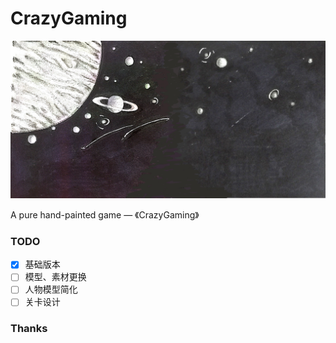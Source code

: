 # CrazyGaming

![](img/background.png)

A pure hand-painted game — 《CrazyGaming》

### TODO

- [x] 基础版本
- [ ] 模型、素材更换
- [ ] 人物模型简化
- [ ] 关卡设计

### Thanks